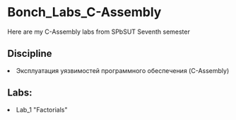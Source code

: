# Bonch_Labs_C-Assembly

Here are my C-Assembly labs from SPbSUT Seventh semester

## Discipline 
<li>Эксплуатация уязвимостей программного обеспечения	(C-Assembly)
<h2>Labs:</h2>
<li>Lab_1 "Factorials"

